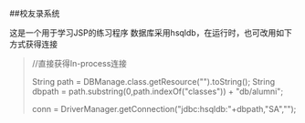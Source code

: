 ##校友录系统

这是一个用于学习JSP的练习程序
数据库采用hsqldb，在运行时，也可改用如下方式获得连接

> //直接获得In-process连接
> 
> String path = DBManage.class.getResource("").toString();
> String dbpath = path.substring(0,path.indexOf("classes")) + "db/alumni";
> 
> conn = DriverManager.getConnection("jdbc:hsqldb:"+dbpath,"SA","");
